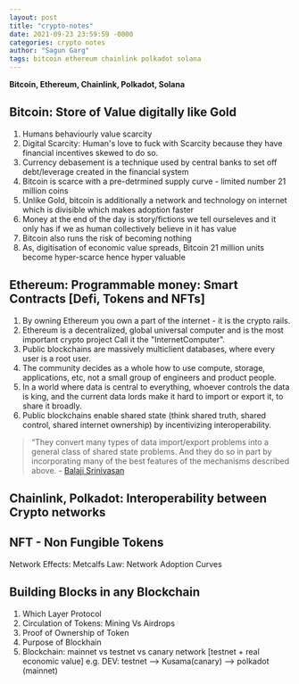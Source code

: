 ```yaml
---
layout: post
title: "crypto-notes"
date: 2021-09-23 23:59:59 -0000
categories: crypto notes
author: "Sagun Garg"
tags: bitcoin ethereum chainlink polkadot solana
---
```


**Bitcoin, Ethereum, Chainlink, Polkadot, Solana**

## Bitcoin: Store of Value digitally like Gold

1. Humans behaviourly value scarcity
2. Digital Scarcity: Human's love to fuck with Scarcity because they have financial incentives skewed to do so. 
3. Currency debasement is a technique used by central banks to set off debt/leverage created in the financial system
4. Bitcoin is scarce with a pre-detrmined supply curve - limited number 21 million coins
5. Unlike Gold, bitcoin is additionally a network and technology on internet which is divisible which makes adoption faster
6. Money at the end of the day is story/fictions we tell ourseleves and it only has if we as human collectively believe in it has value
7. Bitcoin also runs the risk of becoming nothing
8. As, digitisation of economic value spreads,  Bitcoin 21 million units become hyper-scarce hence hyper valuable

## Ethereum: Programmable money: Smart Contracts [Defi, Tokens and NFTs]
1. By owning Ethereum you own a part of the internet - it is the crypto rails. 
2. Ethereum is a decentralized, global universal computer and is the most important crypto project Call it the "InternetComputer". 
3. Public blockchains are massively multiclient databases, where every user is a root user. 
4. The community decides as a whole how to use compute, storage, applications, etc, not a small group of engineers and product people. 
5. In a world where data is central to everything, whoever controls the data is king, and the current data lords make it hard to import or export it, to share it broadly. 
6. Public blockchains enable shared state (think shared truth, shared control, shared internet ownership) by incentivizing interoperability. 


> “They convert many types of data import/export problems into a general class of shared state problems. And they do so in part by incorporating many of the best features of the mechanisms described above. - [Balaji Srinivasan](https://balajis.com/yes-you-may-need-a-blockchain/)

## Chainlink, Polkadot: Interoperability between Crypto networks

## NFT - Non Fungible Tokens
Network Effects: Metcalfs Law: Network Adoption Curves

## Building Blocks in any Blockchain
1. Which Layer Protocol
2. Circulation of Tokens: Mining Vs Airdrops
3. Proof of Ownership of Token
4. Purpose of Blockhain
5. Blockchain: mainnet vs testnet vs canary network [testnet + real economic value]
    e.g. DEV: testnet --> Kusama(canary) --> polkadot (mainnet)


